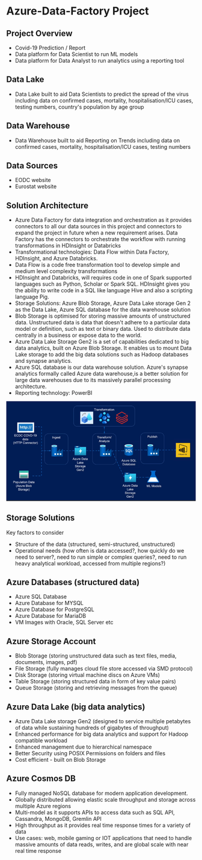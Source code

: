 # Azure-Data-Factory Project

## Project Overview
- Covid-19 Prediction / Report
- Data platform for Data Scientist to run ML models
- Data platform for Data Analyst to run analytics using a reporting tool

## Data Lake
- Data Lake built to aid Data Scientists to predict the spread of the virus including data on confirmed cases, mortality, hospitalisation/ICU cases, testing numbers, country's population by age group

## Data Warehouse
- Data Warehouse built to aid Reporting on Trends including data on confirmed cases, mortality, hospitalisation/ICU cases, testing numbers

## Data Sources
- EODC website
- Eurostat website

## Solution Architecture
- Azure Data Factory for data integration and orchestration as it provides connectors to all our data sources in this project and connectors to expand the project in future when a new requirement arises. Data Factory has the connectors to orchestrate the workflow with running transformations in HDInsight or Databricks
-  Transformational technologies: Data Flow within Data Factory, HDInsight, and Azure Databricks.
- Data Flow is a code free transformation tool to develop simple and medium level complexity transformations
- HDInsight and Databricks, will requires code in one of Spark supported languages such as Python, Scholar or Spark SQL. HDInsight gives you the ability to write code in a SQL like language Hive and also a scripting language Pig.
- Storage Solutions: Azure Blob Storage, Azure Data Lake storage Gen 2 as the Data Lake, Azure SQL database for the data warehouse solution
- Blob Storage is optimised for storing massive amounts of unstructured data. Unstructured data is data that doesn't adhere to a particular data model or definition, such as text or binary data. Used to distribute data centrally in a business or expose data to the world.
- Azure Data Lake Storage Gen2 is a set of capabilities dedicated to big data analytics, built on Azure Blob Storage. It enables us to mount Data Lake storage to add the big data solutions such as Hadoop databases and synapse analytics.
- Azure SQL database is our data warehouse solution. Azure's synapse analytics
formally called Azure data warehouse,is a better solution
for large data warehouses due to its massively parallel processing architecture.
- Reporting technology: PowerBI


<img src="Docs/architecture.png">

## Storage Solutions
Key factors to consider
- Structure of the data (structured, semi-structured, unstructured)
- Operational needs (how often is data accessed?, how quickly do we need to server?, need to run simple or complex queries?, need to run heavy analytical workload, accessed from multiple regions?)

## Azure Databases (structured data)
- Azure SQL Database
- Azure Database for MYSQL
- Azure Database for PostgreSQL
- Azure Database for MariaDB
- VM Images with Oracle, SQL Server etc

## Azure Storage Account
- Blob Storage (storing unstructured data such as text files, media, documents, images, pdf)
- File Storage (fully manages cloud file store accessed via SMD protocol)
- Disk Storage (storing virtual machine discs on Azure VMs)
- Table Storage (storing structured data in form of key value pairs)
- Queue Storage (storing and retrieving messages from the queue)

## Azure Data Lake (big data analytics)
- Azure Data Lake storage Gen2 (designed to service multiple petabytes of data while sustaining hundreds of gigabytes of throughput)
- Enhanced performance for big data analytics and support for Hadoop compatible workload
- Enhanced management due to hierarchical namespace
- Better Security using POSIX Permissions on folders and files
- Cost efficient - built on Blob Storage

## Azure Cosmos DB
- Fully managed NoSQL database for modern application development.
- Globally distributed allowing elastic scale throughput and storage across multiple Azure regions
- Multi-model as it supports APIs to access data such as SQL API, Cassandra, MongoDB, Gremlin API
- High throughput as it provides real time response times for a variety of data
- Use cases: web, mobile gaming  or IOT applications that need to handle massive amounts of data reads, writes, and are global scale with near real time response
